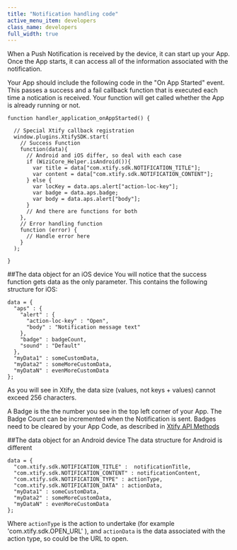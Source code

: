 ```yaml
---
title: "Notification handling code"
active_menu_item: developers
class_name: developers
full_width: true
---
```


When a Push Notification is received by the device, it can start up your App. Once the App starts, it can access all of the information associated with the notification. 

Your App should include the following code in the "On App Started" event. This passes a success and a fail callback function that is executed each time a notication is received. Your function will get called whether the App is already running or not.

    function handler_application_onAppStarted() {

      // Special Xtify callback registration
      window.plugins.XtifySDK.start(
        // Success Function
        function(data){
          // Android and iOS differ, so deal with each case
          if (WiziCore_Helper.isAndroid()){
            var title = data["com.xtify.sdk.NOTIFICATION_TITLE"];
            var content = data["com.xtify.sdk.NOTIFICATION_CONTENT"];
          } else {
            var locKey = data.aps.alert["action-loc-key"];
            var badge = data.aps.badge;
            var body = data.aps.alert["body"]; 
          }
          // And there are functions for both
        },
        // Error handling function
        function (error) {
          // Handle error here
        }
      );

    }

##The data object for an iOS device
You will notice that the success function gets data as the only parameter. This contains the following structure for iOS:

    data = {
      "aps" : { 
        "alert" : {
          "action-loc-key" : "Open",
          "body" : "Notification message text"
        },
        "badge" : badgeCount,
        "sound" : "Default"
      }, 
      "myData1" : someCustomData, 
      "myData2" : someMoreCustomData,
      "myDataN" : evenMoreCustomData
    };

As you will see in Xtify, the data size (values, not keys + values) cannot exceed 256 characters.

A Badge is the the number you see in the top left corner of your App. The Badge Count can be incremented when the Notification is sent. Badges need to be cleared by your App Code, as described in [Xtify API Methods](/developers/documentation/ac-mobile-build-phonegap/ac-mobile-build/ac-build-plugins/xtify-push-notifications/xtify-methods/)

##The data object for an Android device
The data structure for Android is different

    data = {
      "com.xtify.sdk.NOTIFICATION_TITLE" :  notificationTitle,
      "com.xtify.sdk.NOTIFICATION_CONTENT" : notificationContent,
      "com.xtify.sdk.NOTIFICATION_TYPE" : actionType,
      "com.xtify.sdk.NOTIFICATION_DATA" : actionData,    
      "myData1" : someCustomData, 
      "myData2" : someMoreCustomData,
      "myDataN" : evenMoreCustomData
    };

Where `actionType` is the action to undertake (for example 'com.xtify.sdk.OPEN_URL' ), and `actionData` is the data associated with the action type, so could be the URL to open.
